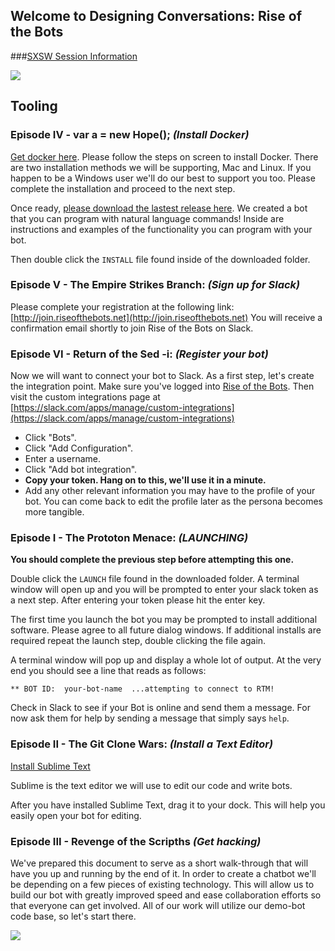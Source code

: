 ## Welcome to Designing Conversations: Rise of the Bots

###[SXSW Session Information](http://schedule.sxsw.com/2017/events/PP66459)

![](http://i.giphy.com/osicrp6ErKw9i.gif)


## Tooling


### Episode IV - var a = new Hope(); *(Install Docker)*
[Get docker here](https://store.docker.com/search?type=edition&offering=community).
Please follow the steps on screen to install Docker. There are two installation
methods we will be supporting, Mac and Linux. If you happen to be a Windows user
we'll do our best to support you too. Please complete the installation and
proceed to the next step.

Once ready, [please download the lastest release here](https://github.com/davidsicher/demo-bot/releases).
We created a bot that you can program with natural language commands!
Inside are instructions and examples of the functionality you can program with
your bot.

Then double click the `INSTALL` file found inside of the downloaded folder.


### Episode V - The Empire Strikes Branch: *(Sign up for Slack)*
Please complete your registration at the following link:
[http://join.riseofthebots.net](http://join.riseofthebots.net)
You will receive a confirmation email shortly to join Rise of the Bots on Slack.


### Episode VI - Return of the Sed -i: *(Register your bot)*
Now we will want to connect your bot to Slack. As a first step, let's create
the integration point. Make sure you've logged into
[Rise of the Bots](https://riseofthebots.slack.com/). Then visit the custom
integrations page at
[https://slack.com/apps/manage/custom-integrations](https://slack.com/apps/manage/custom-integrations)

+ Click "Bots".
+ Click "Add Configuration".
+ Enter a username.
+ Click "Add bot integration".
+ **Copy your token. Hang on to this, we'll use it in a minute.**
+ Add any other relevant information you may have to the profile of your bot.
  You can come back to edit the profile later as the persona becomes more tangible.


### Episode I - The Prototon Menace: *(LAUNCHING)*
**You should complete the previous step before attempting this one.**

Double click the `LAUNCH` file found in the downloaded folder. A terminal window
will open up and you will be prompted to enter your slack token as a next step.
After entering your token please hit the enter key.

The first time you launch the bot you may be prompted to install additional
software. Please agree to all future dialog windows. If additional installs are
required repeat the launch step, double clicking the file again.

A terminal window will pop up and display a whole lot of output.
At the very end you should see a line that reads as follows:

    ** BOT ID:  your-bot-name  ...attempting to connect to RTM!

Check in Slack to see if your Bot is online and send them a message. For now ask
them for help by sending a message that simply says `help`.


### Episode II - The Git Clone Wars: *(Install a Text Editor)*
[Install Sublime Text](http://www.sublimetext.com)

Sublime is the text editor we will use to edit our code and write bots.

After you have installed Sublime Text, drag it to your dock. This will help you
easily open your bot for editing.


### Episode III - Revenge of the Scripths *(Get hacking)*
We've prepared this document to serve as a short walk-through that will have you
up and running by the end of it. In order to create a chatbot we'll be depending
on a few pieces of existing technology. This will allow us to build our bot
with greatly improved speed and ease collaboration efforts so that everyone can
get involved. All of our work will utilize our demo-bot code base, so let's
start there.

![](http://i.giphy.com/CDMz3fckRXXDG.gif)
